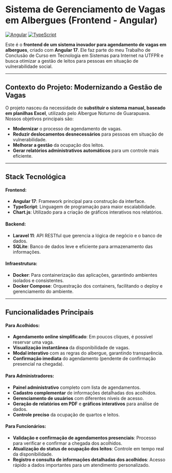 # Sistema de Gerenciamento de Vagas em Albergues (Frontend - Angular)

[![Angular](https://img.shields.io/badge/Angular-DD0031?style=for-the-badge&logo=angular&logoColor=white)](https://angular.io/)
[![TypeScript](https://img.shields.io/badge/TypeScript-007ACC?style=for-the-badge&logo=typescript&logoColor=white)](https://www.typescriptlang.org/)

Este é o **frontend de um sistema inovador para agendamento de vagas em albergues**, criado com **Angular 17**. Ele faz parte do meu Trabalho de Conclusão de Curso em Tecnologia em Sistemas para Internet na UTFPR e busca otimizar a gestão de leitos para pessoas em situação de vulnerabilidade social.

---

## Contexto do Projeto: Modernizando a Gestão de Vagas

O projeto nasceu da necessidade de **substituir o sistema manual, baseado em planilhas Excel**, utilizado pelo Albergue Noturno de Guarapuava. Nossos objetivos principais são:

* **Modernizar** o processo de agendamento de vagas.
* **Reduzir deslocamentos desnecessários** para pessoas em situação de vulnerabilidade.
* **Melhorar a gestão** da ocupação dos leitos.
* **Gerar relatórios administrativos automáticos** para um controle mais eficiente.

---

## Stack Tecnológica

#### Frontend:

* **Angular 17**: Framework principal para construção da interface.
* **TypeScript**: Linguagem de programação para maior escalabilidade.
* **Chart.js**: Utilizado para a criação de gráficos interativos nos relatórios.

#### Backend:

* **Laravel 11**: API RESTful que gerencia a lógica de negócio e o banco de dados.
* **SQLite**: Banco de dados leve e eficiente para armazenamento das informações.

#### Infraestrutura:

* **Docker**: Para containerização das aplicações, garantindo ambientes isolados e consistentes.
* **Docker Compose**: Orquestração dos containers, facilitando o deploy e gerenciamento do ambiente.

---

## Funcionalidades Principais

#### Para Acolhidos:

* **Agendamento online simplificado**: Em poucos cliques, é possível reservar uma vaga.
* **Visualização instantânea** da disponibilidade de vagas.
* **Modal interativo** com as regras do albergue, garantindo transparência.
* **Confirmação imediata** do agendamento (pendente de confirmação presencial na chegada).

#### Para Administradores:

* **Painel administrativo** completo com lista de agendamentos.
* **Cadastro complementar** de informações detalhadas dos acolhidos.
* **Gerenciamento de usuários** com diferentes níveis de acesso.
* **Geração de relatórios em PDF** e **gráficos interativos** para análise de dados.
* **Controle preciso** da ocupação de quartos e leitos.

#### Para Funcionários:

* **Validação e confirmação de agendamentos presenciais**: Processo para verificar e confirmar a chegada dos acolhidos.
* **Atualização do status de ocupação dos leitos**: Controle em tempo real da disponibilidade.
* **Registro e consulta de informações detalhadas dos acolhidos**: Acesso rápido a dados importantes para um atendimento personalizado.


